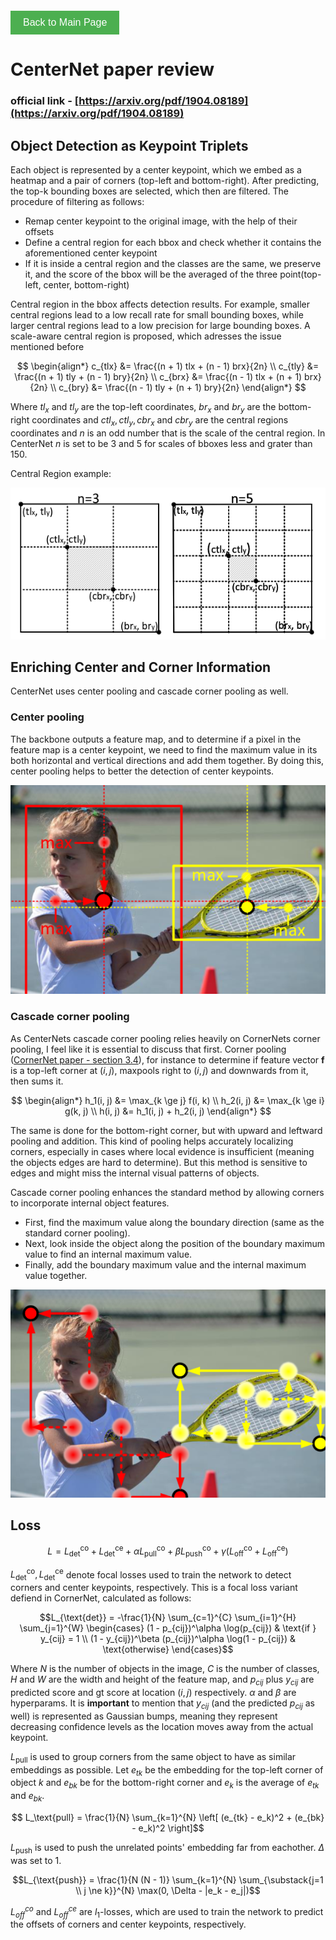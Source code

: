 <!-- Button to go back to the main page -->
<div style="margin-top: 20px;">
  <a href="../" style="text-decoration: none;">
    <button style="
      background-color: #4CAF50; /* Green */
      border: none;
      color: white;
      padding: 10px 20px;
      text-align: center;
      text-decoration: none;
      display: inline-block;
      font-size: 16px;
      cursor: pointer;
    ">Back to Main Page</button>
  </a>
</div>

# CenterNet paper review
### official link - [https://arxiv.org/pdf/1904.08189](https://arxiv.org/pdf/1904.08189)

## Object Detection as Keypoint Triplets

Each object is represented by a center keypoint, which we embed as a heatmap and a pair of corners (top-left and bottom-right). After predicting, the top-k bounding boxes are selected, which then are filtered. The procedure of filtering as follows:

 - Remap center keypoint to the original image, with the help of their offsets
 - Define a central region for each bbox and check whether it contains the aforementioned center keypoint
 - If it is inside a central region and the classes are the same, we preserve it, and the score of the bbox will be the averaged of the three point(top-left, center, bottom-right)

Central region in the bbox affects detection results. For example, smaller central regions lead to a low recall rate for small bounding boxes, while larger central regions lead to a low precision for large bounding boxes. A scale-aware central region is proposed, which adresses the issue mentioned before

$$
\begin{align*}
c_{tlx} &= \frac{(n + 1) tlx + (n - 1) brx}{2n} \\
c_{tly} &= \frac{(n + 1) tly + (n - 1) bry}{2n} \\
c_{brx} &= \frac{(n - 1) tlx + (n + 1) brx}{2n} \\
c_{bry} &= \frac{(n - 1) tly + (n + 1) bry}{2n}
\end{align*}
$$


Where $tl_x \text{ and } tl_y$ are the top-left coordinates, $br_x \text{ and } br_y$ are the bottom-right coordinates and $ctl_x, ctl_y, cbr_x \text { and } cbr_y$ are the central regions coordinates and $n$ is an odd number that is the scale of the central region. In CenterNet $n$ is set to be 3 and 5 for scales of bboxes less and grater than 150.

Central Region example:

![CenterRegion](../assets/images/central_region.png)

## Enriching Center and Corner Information

CenterNet uses center pooling and cascade corner pooling as well.

### Center pooling

The backbone outputs a feature map, and to determine if a pixel in the feature map is a center keypoint, we need to find the maximum value in its both horizontal and vertical directions and add them together. By doing this, center pooling helps to better the detection of center keypoints.

![CenterPooling](../assets/images/center_pooling.png)

### Cascade corner pooling 

As CenterNets cascade corner pooling relies heavily on CornerNets corner pooling, I feel like it is essential to discuss that first. Corner pooling ([CornerNet paper - section 3.4](https://arxiv.org/pdf/1808.01244)), for instance to determine if feature vector **f** is a top-left corner at $(i,j)$, maxpools right to $(i,j)$ and downwards from it, then sums it. 

$$
\begin{align*}
h_1(i, j) &= \max_{k \ge j} f(i, k) \\
h_2(i, j) &= \max_{k \ge i} g(k, j) \\
h(i, j) &= h_1(i, j) + h_2(i, j)
\end{align*}
$$

The same is done for the bottom-right corner, but with upward and leftward pooling and addition. This kind of pooling helps accurately localizing corners, especially in cases where local evidence is insufficient (meaning the objects edges are hard to determine). But this method is sensitive to edges and might miss the internal visual patterns of objects.

Cascade corner pooling enhances the standard method by allowing corners to incorporate internal object features.

- First, find the maximum value along the boundary direction (same as the standard corner pooling).
- Next, look inside the object along the position of the boundary maximum value to find an internal maximum value.
- Finally, add the boundary maximum value and the internal maximum value together.

![CenterPooling](../assets/images/cascade_corner_pooling.png)

## Loss

$$L = L_{\text{det}}^\text{co} + L_{\text{det}}^\text{ce} + \alpha L_{\text{pull}}^\text{co} + \beta L_{\text{push}}^\text{co} + \gamma (L_{\text{off}}^\text{co} + L_{\text{off}}^\text{ce})$$

$L_{\text{det}}^\text{co}, L_{\text{det}}^\text{ce}$ denote focal losses used to train the network to detect corners and center keypoints, respectively. This is a focal loss variant defiend in CornerNet, calculated as follows:

$$L_{\text{det}} = -\frac{1}{N} \sum_{c=1}^{C} \sum_{i=1}^{H} \sum_{j=1}^{W} 
\begin{cases}
    (1 - p_{cij})^\alpha \log(p_{cij}) & \text{if } y_{cij} = 1 \\
    (1 - y_{cij})^\beta (p_{cij})^\alpha \log(1 - p_{cij}) & \text{otherwise}
\end{cases}$$

Where $N$ is the number of objects in the image, $C$ is the number of classes, $H$ and $W$ are the width and height of the feature map, and $p_{cij}$ plus $y_{cij}$ are predicted score and gt score at location $(i, j)$ respectively. $α$ and $β$ are hyperparams. It is **important** to mention that $y_{cij}$ (and the predicted $p_{cij}$ as well) is represented as Gaussian bumps, meaning they represent decreasing confidence levels as the location moves away from the actual keypoint.


$L_\text{pull}$ is used to group corners from the same object to have as similar embeddings as possible. Let  $e_{tk}$ be the embedding for the top-left corner of object $k$ and $e_{bk}$ be for the bottom-right corner and $e_k$ is the average of $e_{tk}$ and $e_{bk}$.

$$ L_\text{pull} = \frac{1}{N} \sum_{k=1}^{N} \left[ (e_{tk} - e_k)^2 + (e_{bk} - e_k)^2 \right]$$

$L_\text{push}$ is used to push the unrelated points' embedding far from eachother. $\Delta$ was set to 1.

$$L_{\text{push}} = \frac{1}{N (N - 1)} \sum_{k=1}^{N} \sum_{\substack{j=1 \\ j \ne k}}^{N} \max(0, \Delta - |e_k - e_j|)$$

$L_{off}^{co}$ and $L_{off}^{ce}$ are $l_1$-losses, which are used to train the network to predict the offsets of corners and center keypoints, respectively.